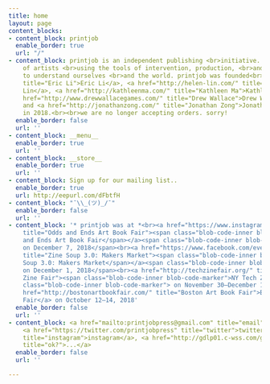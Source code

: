 ```yaml
---
title: home
layout: page
content_blocks:
- content_block: printjob
  enable_border: true
  url: "/"
- content_block: printjob is an independent publishing <br>initiative. It is a collective
    of artists <br>using the tools of intervention, production, <br>and dissemination
    to understand ourselves <br>and the world. printjob was founded<br>by <a href="https://eric.young.li/"
    title="Eric Li">Eric Li</a>, <a href="http://helen-lin.com/" title="Helen Lin">Helen
    Lin</a>, <a href="http://kathleenma.com/" title="Kathleen Ma">Kathleen Ma</a>,<br><a
    href="http://www.drewwallacegames.com/" title="Drew Wallace">Drew Wallace</a>,
    and <a href="http://jonathanzong.com/" title="Jonathan Zong">Jonathan Zong</a>
    in 2018.<br><br>we are no longer accepting orders. sorry!
  enable_border: false
  url: ''
- content_block: __menu__
  enable_border: true
  url: ''
- content_block: __store__
  enable_border: true
  url: ''
- content_block: Sign up for our mailing list..
  enable_border: true
  url: http://eepurl.com/dFbtfH
- content_block: "¯\\_(ツ)_/¯"
  enable_border: false
  url: ''
- content_block: '* printjob was at *<br><a href="https://www.instagram.com/oddsandendsartbookfair"
    title="Odds and Ends Art Book Fair"><span class="blob-code-inner blob-code-marker">Odds
    and Ends Art Book Fair</span></a><span class="blob-code-inner blob-code-marker">
    on December 7, 2018</span><br><a href="https://www.facebook.com/events/341541416394112/"
    title="Zine Soup 3.0: Makers Market"><span class="blob-code-inner blob-code-marker">Zine
    Soup 3.0: Makers Market</span></a><span class="blob-code-inner blob-code-marker">
    on December 1, 2018</span><br><a href="http://techzinefair.org/" title="NY Tech
    Zine Fair"><span class="blob-code-inner blob-code-marker">NY Tech Zine Fair</span></a><span
    class="blob-code-inner blob-code-marker"> on November 30–December 1, 2018<br></span><a
    href="http://bostonartbookfair.com/" title="Boston Art Book Fair">Boston Art Book
    Fair</a> on October 12–14, 2018'
  enable_border: false
  url: ''
- content_block: <a href="mailto:printjobpress@gmail.com" title="email">email</a>,
    <a href="https://twitter.com/printjobpress" title="twitter">twitter</a>, <a href="http://instagram.com/printjobpress"
    title="instagram">instagram</a>, <a href="http://gdlp01.c-wss.com/gds/0/0300026830/05/MF730_630_Series_UsersGuide_usEN_4.pdf"
    title="ok?">...</a>
  enable_border: false
  url: ''

---
```

